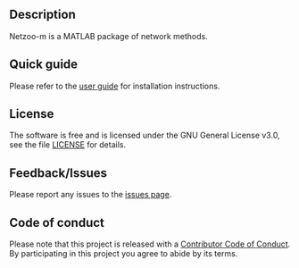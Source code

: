 ## Description
Netzoo-m is a MATLAB package of network methods.

## Quick guide
Please refer to the [user guide](UserGuide.md) for installation instructions.

## License
The software is free and is licensed under the GNU General License v3.0, see the file [LICENSE](LICENSE) for details.

## Feedback/Issues
Please report any issues to the [issues page](https://github.com/netzoo/netzoo-m/issues).

## Code of conduct
Please note that this project is released with a [Contributor Code of Conduct](CONDUCT.md). By participating in this project you agree to abide by its terms.
